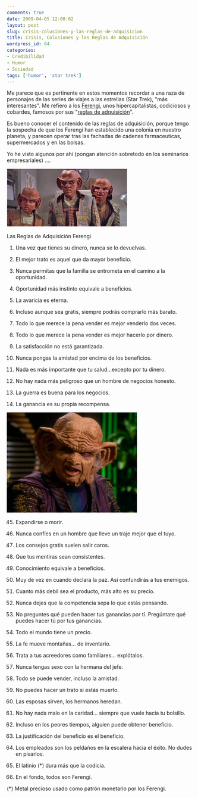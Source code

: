 ```yaml
---
comments: true
date: 2009-04-05 12:08:02
layout: post
slug: crisis-colusiones-y-las-reglas-de-adquisicion
title: Crisis, Colusiones y las Reglas de Adquisición
wordpress_id: 84
categories:
- Credibilidad
- Humor
- Sociedad
tags: ['humor', 'star trek']
---
```


Me parece que es pertinente en estos momentos recordar a una raza de personajes de las series de viajes a las estrellas (Star Trek), "más interesantes". Me refiero a los [Ferengi](http://memory-alpha.org/es/wiki/Ferengi), unos hipercapitalistas, codiciosos y cobardes, famosos por sus "[reglas de adquisición](http://memory-alpha.org/es/wiki/Reglas_de_adquisici%C3%B3n)".

Es bueno conocer el contenido de las reglas de adquisición, porque tengo la sospecha de que los Ferengi han establecido una colonia en nuestro planeta, y parecen operar tras las fachadas de cadenas farmaceuticas, supermercados y en las bolsas.

Yo he visto algunos por ahí (pongan atención sobretodo en los seminarios empresariales) ....

![](ferengis.jpeg)

Las Reglas de Adquisición Ferengi

1. Una vez que tienes su dinero, nunca se lo devuelvas.

2. El mejor trato es aquel que da mayor beneficio.

6. Nunca permitas que la familia se entrometa en el camino a la oportunidad.

9. Oportunidad más instinto equivale a beneficios.

10. La avaricia es eterna.

11. Incluso aunque sea gratis, siempre podrás comprarlo más barato.

12. Todo lo que merece la pena vender es mejor venderlo dos veces.

13. Todo lo que merece la pena vender es mejor hacerlo por dinero.

19. La satisfacción no está garantizada.

21. Nunca pongas la amistad por encima de los beneficios.

23. Nada es más importante que tu salud...excepto por tu dinero.

27. No hay nada más peligroso que un hombre de negocios honesto.

34. La guerra es buena para los negocios.

41. La ganancia es su propia recompensa.

![Gint.jpg](Gint.jpg)

45. Expandirse o morir.

47. Nunca confíes en un hombre que lleve un traje mejor que el tuyo.

59. Los consejos gratis suelen salir caros.

60. Que tus mentiras sean consistentes.

74. Conocimiento equivale a beneficios.

76. Muy de vez en cuando declara la paz. Así confundirás a tus enemigos.

82. Cuanto más debil sea el producto, más alto es su precio.

85. Nunca dejes que la competencia sepa lo que estás pensando.

89. No preguntes qué pueden hacer tus ganancias por tí. Pregúntate qué puedes hacer tú por tus ganancias.

98. Todo el mundo tiene un precio.

104. La fe mueve montañas... de inventario.

111. Trata a tus acreedores como familiares... explótalos.

112. Nunca tengas sexo con la hermana del jefe.

121. Todo se puede vender, incluso la amistad.

125. No puedes hacer un trato si estás muerto.

139. Las esposas sirven, los hermanos heredan.

144. No hay nada malo en la caridad... siempre que vuele hacia tu bolsillo.

162. Incluso en los peores tiempos, alguien puede obtener beneficio.

202. La justificación del beneficio es el beneficio.

211. Los empleados son los peldaños en la escalera hacia el éxito. No dudes en pisarlos.

229. El latinio (*) dura más que la codicia.

284. En el fondo, todos son Ferengi.

  


(*) Metal precioso usado como patrón monetario por los Ferengi.



